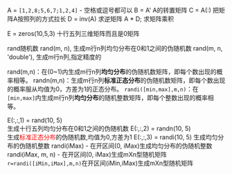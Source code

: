 A = `[1,2,8;5,6,7;1,2,4]` - 空格或逗号都可以
B = A'      A的转置矩阵
C = A(:)    把矩阵A按照列的方式拉长
D = inv(A)      求逆矩阵
A * D;             求矩阵乘积

E = zeros(10,5,3)     十行五列三维矩阵而且是0矩阵

rand随机数
rand(m, n), 生成m行n列均匀分布在0和1之间的伪随机数
rand(m, n, 'double'), 生成m行n列,指定精度的

rand(m,n)：在(0~1)内生成m行n列**均匀分布**的伪随机数矩阵，即每个数出现的概率相等。
randn(m,n)：生成m行n列**标准正态分布**的伪随机数矩阵，即每个数出现的概率服从均值为0，方差为1的正态分布。
`randi([min,max],m,n)`：在`[min,max]`内生成m行n列**均匀分布**的随机整数矩阵，即每个整数出现的概率相等。

E(:,:,1) = rand(10, 5)   
	生成十行五列均匀分布在0和1之间的伪随机数
E(:,:,2) = randn(10, 5)    
	生成<span style="color:red">标准正态分布</span>的伪随机数,均值为0,方差为1
E(:,:,3) = randi(10, 5)
	生成均匀分布的伪随机整数
	randi(iMax) - 在开区间(0, iMax)生成均匀分布的伪随机整数
	randi(iMax, m, n) - 在开区间(0, iMax)生成mXn型随机矩阵
	`r=randi([iMin,iMax],m,n)`在开区间(iMin,iMax)生成mXn型随机矩阵

